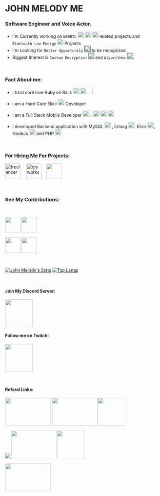 # JOHN MELODY ME
### Software Engineer and Voice Actor.

<!-- ![Twitter Follow](https://img.shields.io/twitter/follow/johnmelodyme?label=@Johnmelodyme&logo=twitter&style=for-the-badge) -->

- I'm Currently working on `WEBRTC` [<img src="https://encrypted-tbn0.gstatic.com/images?q=tbn:ANd9GcTt27YL3rPF25pe0VsMjkYRvfSJd1nBY_ACm9l5-_cym-X4gzelxwAMV2yTORH2VveME9s&usqp=CAU" height="20" width="20" />](https://webrtc.org/) [<img src="https://pbs.twimg.com/profile_images/1047854321738665984/ircBy5SG.jpg" height="20" width="20" />](https://janus.conf.meetecho.com/) [<img src="https://res.cloudinary.com/crunchbase-production/image/upload/c_lpad,f_auto,q_auto:eco/uvsxfb1wgj9vkdyvlkub" height="20" width="20" />](https://jitsi.org/) related projects and `Bluetooth Low Energy` [<img src="https://i.pinimg.com/originals/47/dd/0d/47dd0dbacde6aa821ad355c75452fe1c.png" height="20" width="20" />](https://developer.android.com/guide/topics/connectivity/bluetooth-le) Projects
- I'm Looking for `Better Opportunity` [<img src="https://encrypted-tbn0.gstatic.com/images?q=tbn:ANd9GcSaM3XKfS6f2qWpq1eNDu6amL67N5Tim3aVvernxbicJ43TO6rZhEWx11nKqCdPho-p5DE&usqp=CAU" height="20" width="20" />]() to be recognized.
- Biggest Interest is `Custom Encryption` [<img src="https://nextcloud.com/media/keys.png" height="20" width="20" />]() and `Algorithms` [<img src="https://images.assetsdelivery.com/compings_v2/sabinarahimova/sabinarahimova1808/sabinarahimova180809313.jpg" height="20" width="20" />]().

<br />

### Fact About me:
- I hard core love Ruby on Rails [<img src="https://encrypted-tbn0.gstatic.com/images?q=tbn:ANd9GcSyCwktz2crc0FWWRiD9m6LKS9hrtU-7GcHcDRkr2x3xDC5Hk6peKp-1eYLVK95WT-Jv6Y&usqp=CAU" height="20" width="20" />](https://www.ruby-lang.org/ru/) [<img src="https://upload.wikimedia.org/wikipedia/commons/thumb/6/62/Ruby_On_Rails_Logo.svg/1200px-Ruby_On_Rails_Logo.svg.png" height="20" width="40" />](https://rubyonrails.org/)

- I am a Hard Core Elixir [<img src="https://encrypted-tbn0.gstatic.com/images?q=tbn:ANd9GcTIzDJ_rLoPnhhaagtE8yJPdkuqxS5uMsHdA5cRgbxBrOz03fHgDlVyJiVzaftP_-2muC8&usqp=CAU" height="20" width="20" />](https://elixir-lang.org/)  Developer 
- I am a Full Stack Mobile Developer [<img src="https://logowik.com/content/uploads/images/flutter5786.jpg" height="20" width="30" />](https://flutter.dev/) [<img src="https://cdn.freelogovectors.net/svg05/java-logo.svg" height="20" width="20" />](https://www.java.com/ru/) [<img src="https://lh5.googleusercontent.com/proxy/6kCFVnL6VTpvVvYLiset8dOXnOHfx1VUXeSIsgqz6UJRi6m6VEA2H4JqpM9tEmRJwtUhQcBbvekcTFgzEOQlHYsyy-HjBsJZXm6m1h_8pULTy77PMe0j3Ra63hvv2-JIH4lHT5uy9qJd1F4DuBex5v8okMwubhvK2pmLgfHE1d2D6ZKOOHexi031U2zAUu6eELffmx0vbQFpa5yQJPhgYQ1N=s0-d" height="20" width="20" />](https://www.apple.com/my/swift/) [<img src="https://seeklogo.com/images/N/nativescript-logo-309BDE68D3-seeklogo.com.png" height="20" width="20" />](https://nativescript.org/)
- I developed Backend application with MySQL [<img src="https://pngimg.com/uploads/mysql/mysql_PNG23.png" height="20" width="20" />](https://www.mysql.com/) , Erlang [<img src="https://cdn.icon-icons.com/icons2/2699/PNG/512/erlang_official_logo_icon_169195.png" height="20" width="20" />](https://www.erlang.org/), Elixir [<img src="https://encrypted-tbn0.gstatic.com/images?q=tbn:ANd9GcTIzDJ_rLoPnhhaagtE8yJPdkuqxS5uMsHdA5cRgbxBrOz03fHgDlVyJiVzaftP_-2muC8&usqp=CAU" height="20" width="20" />](https://elixir-lang.org/), NodeJs  [<img src="https://encrypted-tbn0.gstatic.com/images?q=tbn:ANd9GcTa9fLQtEMrQQttjLcMncakSSOTu3rM9qpiXMChtqSz0cpp36H-UTCNlD4WTKH5NOSljiQ&usqp=CAU" height="20" width="20" />](https://nodejs.org/en/) and PHP [<img src="https://sujanbyanjankar.com.np/wp-content/uploads/2019/03/php.png" height="20" width="20" />](https://www.php.net/)


<br />

### For Hiring Me For Projects: 

[<img src="https://camo.githubusercontent.com/c34d362e0e084f01b17fbef1b5332e97e40c75caceb85a1e705fbe5fdfe6d881/687474703a2f2f692e737461636b2e696d6775722e636f6d2f36774c69492e6a7067" alt="freelancer" height="50" width="50" />](https://www.freelancer.com/u/johnmelodyme)    &nbsp;&nbsp;&nbsp;&nbsp;[<img src="https://play-lh.googleusercontent.com/dt2LZZxnvsW1GYjjPFYtUzCEEbmOtuVN1tqJJ0aZFf9K0sthGcMEFxOqNzuhlasxN0Is" alt="gisworks" height="50" width="50" />](https://www.gigworks.co/my/profile/view/johnmelodyme)&nbsp;&nbsp;&nbsp;&nbsp;[<img src="https://media-thumbs.golden.com/57rAAXNr5--cxyzt32QdnuCviOY=/200x200/smart/golden-storage-production.s3.amazonaws.com%2Ftopic_images%2F36788062b1c940abbfa1c4a631e4147d.png" alt="" height="50" width="50" />](https://www.fiverr.com/johnmelodyme)&nbsp;&nbsp;&nbsp;&nbsp;

<br />

### See My Contributions:
<br />

[<img src="https://cdn.iconscout.com/icon/free/png-512/devrant-3521383-2944827.png" alt="" height="50" width="50" />](https://devrant.com/users/johnmelodyme)
[<img src="https://encrypted-tbn0.gstatic.com/images?q=tbn:ANd9GcQrdIbjxeE30V20HFwshvOVl50yZie4t1UfrA&usqp=CAU" alt="" height="50" width="50" />](https://stackoverflow.com/users/10758321/john-melody-melissa)

[<img src="https://seeklogo.com/images/N/npm-logo-01B8642EDD-seeklogo.com.png" alt="" height="50" width="50" />](https://www.npmjs.com/~johnmelodymel)  [<img src="https://iconape.com/wp-content/files/hl/53010/svg/devto.svg" alt="" height="50" width="50" />](https://dev.to/johnmelodyme)

<br />

<!-- ### Currently My Spotify is Playing 🎧 -->
<!-- [<img src="https://now-playing-codestackr.vercel.app/api/spotify-playing" alt="codeSTACKr Spotify Playing" width="350" />](https://open.spotify.com/user/22sblyn4dsymya3xinw3umhai) 
&nbsp; -->
[![John Melody's Stats](https://github-readme-stats.vercel.app/api?username=johnmelodyme&show_icons=true)](https://github.com/johnmelodyme/) [![Top Langs](https://github-readme-stats.vercel.app/api/top-langs/?username=johnmelodyme&layout=compact)](https://github.com/anuraghazra/github-readme-stats)





<!-- ### Connect with me :
[![alt text][1.1]][1] &nbsp; [![alt text][2.1]][2] &nbsp; [![alt text][3.1]][3]

[1.1]: http://i.imgur.com/tXSoThF.png "http://www.twitter.com/johnmelodyme"
[2.1]: http://i.imgur.com/P3YfQoD.png "http://www.facebook.com/johnmelodyme"
[3.1]: http://i.imgur.com/0o48UoR.png "http://www.github.com/johnmelodyme"


[1]: http://www.twitter.com/johnmelodyme
[2]: http://www.facebook.com/johnmelodyme
[3]: http://www.github.com/johnmelodyme -->


</br>

#### Join My Discord Server:
[<img src="https://i0.wp.com/i.imgur.com/nVvmlcN.png?resize=266%2C100&ssl=1" alt="" height="90"  />](https://discord.gg/HsyhFb5CCd)

#### Follow me on Twitch:
[<img src="https://upload.wikimedia.org/wikipedia/commons/thumb/2/26/Twitch_logo.svg/2560px-Twitch_logo.svg.png" alt="" height="90"  />](https://www.twitch.tv/johnmelodyme)

</br>

#### Referal Links:
[<img src="https://web-platforms.sfo2.digitaloceanspaces.com/WWW/Badge%202.svg" alt="" height="90" width="150" />](https://www.digitalocean.com/?refcode=1eb7b224dfa6&utm_campaign=Referral_Invite&utm_medium=Referral_Program&utm_source=badge) [<img src="https://upload.wikimedia.org/wikipedia/commons/thumb/7/75/Stashaway-logo.png/1200px-Stashaway-logo.png" alt="" height="90" width="150" />](https://www.stashaway.my/referrals/johnmva)[<img src="https://sashares.co.za/wp-content/uploads/2020/02/luno-app-open.jpg" alt="" height="90" width="90" />](https://www.luno.com/invite/VEUGPE)

<a href="https://www.bluehost.com/track/johnmelodyme/" target="_blank"> <img border="0" src="https://bluehost-cdn.com/media/partner/images/johnmelodyme/120x90/120x90PW.png"> </a> [<img src="https://balkonihijau.com/ezoimgfmt/seekvectorlogo.com/wp-content/uploads/2019/04/raiz-invest-limited-vector-logo.png?ezimgfmt=rs:372x207/rscb5/ng:webp/ngcb5" alt="" height="90" width="150" />](https://links.raiz.com.my/vneb)[<img src="https://mypromo.my/wp-content/uploads/2021/08/Versa_App.png" alt="" height="90" width="90" />]( https://versaapp.onelink.me/1bAf/referral?deep_link_value=LW39K6K2)

[<img src="https://theme.zdassets.com/theme_assets/2012760/b9f8704f71306146d103e56004c166890612be9d.png" alt="" height="90" width="150" />](https://app.yoodo.com.my/assets/index.html#friendInvitation?code=ccwnn7035 )

